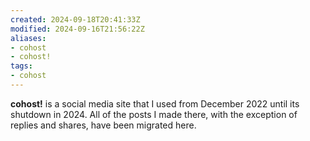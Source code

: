```yaml
---
created: 2024-09-18T20:41:33Z
modified: 2024-09-16T21:56:22Z
aliases:
- cohost
- cohost!
tags:
- cohost
---
```


**cohost!** is a social media site that I used from December 2022 until its shutdown in 2024. All of the posts I made there, with the exception of replies and shares, have been migrated here.
